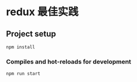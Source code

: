 # redux 最佳实践

## Project setup
```
npm install
```

### Compiles and hot-reloads for development
```
npm run start
```

